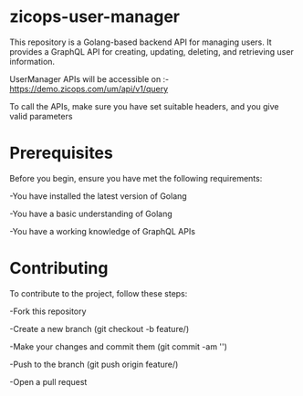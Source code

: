 # zicops-user-manager

This repository is a Golang-based backend API for managing users. It provides a GraphQL API for creating, updating, deleting, and retrieving user information. 

UserManager APIs will be accessible on :- https://demo.zicops.com/um/api/v1/query

To call the APIs, make sure you have set suitable headers, and you give valid parameters

# Prerequisites

Before you begin, ensure you have met the following requirements:

-You have installed the latest version of Golang

-You have a basic understanding of Golang

-You have a working knowledge of GraphQL APIs

# Contributing
To contribute to the project, follow these steps:

-Fork this repository

-Create a new branch (git checkout -b feature/<feature-name>)

-Make your changes and commit them (git commit -am '<commit-message>')

-Push to the branch (git push origin feature/<feature-name>)

-Open a pull request
